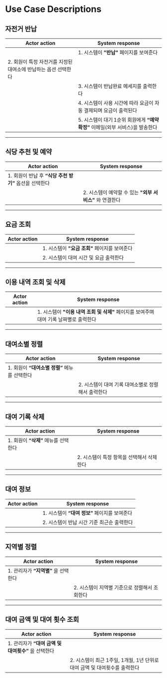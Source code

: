 # Use Case Descriptions

## 자전거 반납

| Actor action                                     | System response                                             |
| ------------------------------------------------ | ----------------------------------------------------------- |
|              | 1. 시스템이 **"반납"** 페이지를 보여준다 |
| 2. 회원이 특정 자전거를 지정된 대여소에 반납하는 옵션 선택한다 |              |
|              | 3. 시스템이 반납완료 메세지를 출력한다 |
|              | 4. 시스템이 사용 시간에 따라 요금이 자동 결제되며 요금이 출력된다 |
|              | 5. 시스템이 대기 1순위 회원에게 **“예약 확정”** 이메일(외부 서비스)을 발송한다 |


---

## 식당 추천 및 예약

| Actor action                                     | System response                                             |
| ------------------------------------------------ | ----------------------------------------------------------- |
| 1. 회원이 반납 후 **“식당 추천 받기”** 옵션을 선택한다 |              |
|              | 2. 시스템이 예약할 수 있는 **"외부 서비스"** 와 연결한다 |

---


## 요금 조회

| Actor action                                     | System response                                             |
| ------------------------------------------------ | ----------------------------------------------------------- |
|              | 1. 시스템이 **"요금 조회"** 페이지를 보여준다 |
|              | 2. 시스템이 대여 시간 및 요금 출력한다 |

---

## 이용 내역 조회 및 삭제

| Actor action                                     | System response                                             |
| ------------------------------------------------ | ----------------------------------------------------------- |
|              | 1. 시스템이 **"이용 내역 조회 및 삭제"** 페이지를 보여주며 대여 기록 날짜별로 출력한다 |

---

## 대여소별 정렬

| Actor action                                     | System response                                             |
| ------------------------------------------------ | ----------------------------------------------------------- |
| 1. 회원이 **“대여소별 정렬”** 메뉴를 선택한다 |              |
|              | 2. 시스템이 대여 기록 대여소별로 정렬해서 출력한다 |


---

## 대여 기록 삭제

| Actor action                                     | System response                                             |
| ------------------------------------------------ | ----------------------------------------------------------- |
| 1. 회원이 **“삭제”** 메뉴를 선택한다  |              |
|               | 2. 시스템이 특정 항목을 선택해서 삭제한다 |

---

## 대여 정보

| Actor action                                     | System response                                             |
| ------------------------------------------------ | ----------------------------------------------------------- |
|               | 1. 시스템이 **“대여 정보”** 페이지를 보여준다 |
|               | 2. 시스템이 반납 시간 기준 최근순 출력한다 |

---

## 지역별 정렬

| Actor action                                     | System response                                             |
| ------------------------------------------------ | ----------------------------------------------------------- |
| 1. 관리자가 **“지역별”** 을 선택한다 |               |
|               | 2. 시스템이 지역별 기준으로 정렬해서 조회한다 |

---

## 대여 금액 및 대여 횟수 조회

| Actor action                                     | System response                                             |
| ------------------------------------------------ | ----------------------------------------------------------- |
| 1. 관리자가 **“대여 금액 및 대여횟수”** 을 선택한다  |               |
|               | 2. 시스템이 최근 1주일, 1개월, 1년 단위로 대여 금액 및 대여횟수를 출력한다 |

